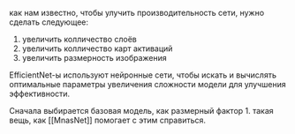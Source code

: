как нам известно, чтобы улучить производительность сети, нужно сделать следующее:
1) увеличить колличество слоёв
2) увеличить колличество карт активаций
3) увеличить размерность изображения

EfficientNet-ы используют нейронные сети, чтобы искать и вычислять оптимальные параметры увеличения сложности модели для улучшения эффективности.

Сначала выбирается базовая модель, как размерный фактор 1. такая вещь, как [[MnasNet]] помогает с этим справиться.
